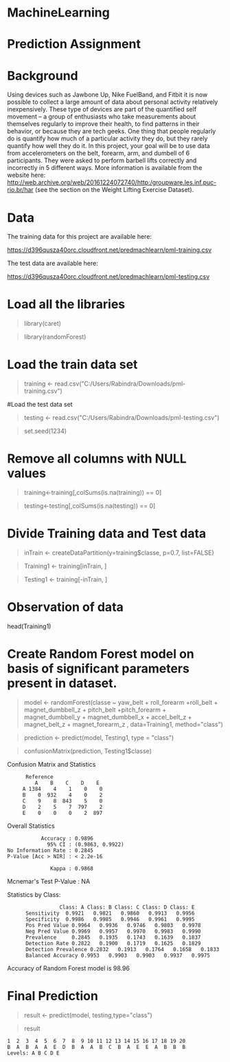 # MachineLearning
# Prediction Assignment

# Background

Using devices such as Jawbone Up, Nike FuelBand, and Fitbit it is now possible to collect a large amount of data about personal activity relatively inexpensively. These type of devices are part of the quantified self movement – a group of enthusiasts who take measurements about themselves regularly to improve their health, to find patterns in their behavior, or because they are tech geeks. One thing that people regularly do is quantify how much of a particular activity they do, but they rarely quantify how well they do it. In this project, your goal will be to use data from accelerometers on the belt, forearm, arm, and dumbell of 6 participants. They were asked to perform barbell lifts correctly and incorrectly in 5 different ways. More information is available from the website here: http://web.archive.org/web/20161224072740/http:/groupware.les.inf.puc-rio.br/har (see the section on the Weight Lifting Exercise Dataset).

# Data

The training data for this project are available here:

https://d396qusza40orc.cloudfront.net/predmachlearn/pml-training.csv

The test data are available here:

https://d396qusza40orc.cloudfront.net/predmachlearn/pml-testing.csv



# Load all the libraries
> library(caret)

> library(randomForest)

# Load the train data set
> training <- read.csv("C:/Users/Rabindra/Downloads/pml-training.csv")

#Load the test data set
> testing <- read.csv("C:/Users/Rabindra/Downloads/pml-testing.csv")

> set.seed(1234)

# Remove all columns with NULL values
> training<-training[,colSums(is.na(training)) == 0] 

> testing<-testing[,colSums(is.na(testing)) == 0]

# Divide Training data and Test data
> inTrain <- createDataPartition(y=training$classe, p=0.7, list=FALSE)

> Training1 <- training[inTrain, ]

> Testing1 <- training[-inTrain, ]

# Observation of data

head(Training1)

# Create Random Forest model on basis of significant parameters present in dataset.

> model <- randomForest(classe ~ yaw_belt + roll_forearm +roll_belt + magnet_dumbbell_z + pitch_belt +pitch_forearm + magnet_dumbbell_y + magnet_dumbbell_x + accel_belt_z +  magnet_belt_z + magnet_forearm_z , data=Training1, method="class")


> prediction <- predict(model, Testing1, type = "class")

> confusionMatrix(prediction, Testing1$classe)





Confusion Matrix and Statistics

          Reference         
             A    B    C    D    E
         A 1384    4    1    0    0
         B    0  932    4    0    2
         C    9    8  843    5    0
         D    2    5    7  797    2
         E    0    0    0    2  897

Overall Statistics
                                          
               Accuracy : 0.9896          
                 95% CI : (0.9863, 0.9922)
    No Information Rate : 0.2845          
    P-Value [Acc > NIR] : < 2.2e-16       
                                          
                  Kappa : 0.9868          
                                          
 Mcnemar's Test P-Value : NA              


Statistics by Class:

                     Class: A Class: B Class: C Class: D Class: E
          Sensitivity  0.9921   0.9821   0.9860   0.9913   0.9956
          Specificity  0.9986   0.9985   0.9946   0.9961   0.9995
          Pos Pred Value 0.9964   0.9936   0.9746   0.9803   0.9978
          Neg Pred Value 0.9969   0.9957   0.9970   0.9983   0.9990
          Prevalence     0.2845   0.1935   0.1743   0.1639   0.1837
          Detection Rate 0.2822   0.1900   0.1719   0.1625   0.1829
          Detection Prevalence 0.2832   0.1913   0.1764   0.1658   0.1833
          Balanced Accuracy 0.9953   0.9903   0.9903   0.9937   0.9975


Accuracy of Random Forest model is 98.96

# Final Prediction 

> result <- predict(model, testing,type="class")

>result



    1  2  3  4  5  6  7  8  9 10 11 12 13 14 15 16 17 18 19 20 
    B  A  B  A  A  E  D  B  A  A  B  C  B  A  E  E  A  B  B  B 
    Levels: A B C D E
    





